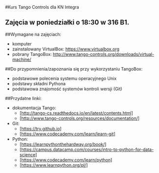 #Kurs Tango Controls dla KN Integra

Zajęcia w poniedziałki o 18:30 w 316 B1.
----------------------------------------

##Wymagane na zajęciach:

* komputer
* zainstalowany VirtualBox: https://www.virtualbox.org
* pobrany TangoBox: http://www.tango-controls.org/downloads/virtual-machine/

##Do przypomnienia/zapoznania się przy wykorzystaniu TangoBox:

* podstawowe polecenia systemu operacyjnego Unix
* podstawy składni Pythona
* podstawowa znajomość systemów kontroli wersji (Git)

##Przydatne linki:

* dokumentacja Tango:
    * [http://tango-cs.readthedocs.io/en/latest/contents.html]
    * [http://www.tango-controls.org/resources/documentation/]
* Git:
    * [https://try.github.io]
    * [https://www.codecademy.com/learn/learn-git]
* Python:
    * [https://learnpythonthehardway.org/book/]
    * [https://campus.datacamp.com/courses/intro-to-python-for-data-science]
    * [https://www.codecademy.com/learn/python]
    * [https://www.learnpython.org/pl/]
